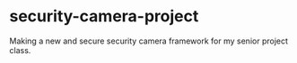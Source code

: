 # security-camera-project
Making a new and secure security camera framework for my senior project class.

